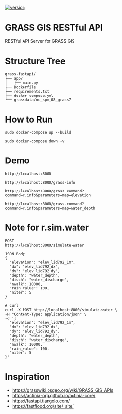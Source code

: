 [![version](https://img.shields.io/badge/release-0.0.0-blue.svg)](https://github.com/chingchai/grass-gis-restapi/releases)
# GRASS GIS RESTful API
RESTful API Server for GRASS GIS

# Structure Tree
```
grass-fastapi/
├── app/
│   ├── main.py
├── Dockerfile
├── requirements.txt
├── docker-compose.yml
└── grassdata/nc_spm_08_grass7

```

# How to Run
```
sudo docker-compose up --build

sudo docker-compose down -v

```

# Demo
```
http://localhost:8000

http://localhost:8000/grass-info

http://localhost:8000/grass-command?command=r.info&parameters=map=elevation

http://localhost:8000/grass-command?command=r.info&parameters=map=water_depth

```

# Note for r.sim.water
```
POST
http://localhost:8000/simulate-water

JSON Body
{
  "elevation": "elev_lid792_1m",
  "dx": "elev_lid792_dx",
  "dy": "elev_lid792_dy",
  "depth": "water_depth",
  "disch": "water_discharge",
  "nwalk": 10000,
  "rain_value": 100,
  "niter": 5
}

# curl
curl -X POST http://localhost:8000/simulate-water \
-H "Content-Type: application/json" \
-d '{
  "elevation": "elev_lid792_1m",
  "dx": "elev_lid792_dx",
  "dy": "elev_lid792_dy",
  "depth": "water_depth",
  "disch": "water_discharge",
  "nwalk": 10000,
  "rain_value": 100,
  "niter": 5
}'
```

# Inspiration
- https://grasswiki.osgeo.org/wiki/GRASS_GIS_APIs
- https://actinia-org.github.io/actinia-core/
- https://fastapi.tiangolo.com/
- https://fastflood.org/site/_site/
